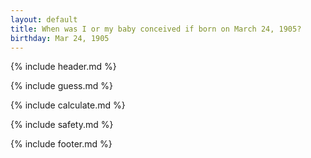 ```yaml
---
layout: default
title: When was I or my baby conceived if born on March 24, 1905?
birthday: Mar 24, 1905
---
```


{% include header.md %}

{% include guess.md %}

{% include calculate.md %}

{% include safety.md %}

{% include footer.md %}



